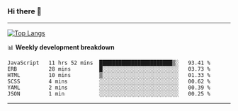 ### Hi there 👋

-------
[![Top Langs](https://github-readme-stats.vercel.app/api/top-langs/?username=ashish-r)](https://github.com/anuraghazra/github-readme-stats)

📊 **Weekly development breakdown**
<!--START_SECTION:waka-->

```text
JavaScript   11 hrs 52 mins  ███████████████████████▒░   93.41 %
ERB          28 mins         █░░░░░░░░░░░░░░░░░░░░░░░░   03.73 %
HTML         10 mins         ▒░░░░░░░░░░░░░░░░░░░░░░░░   01.33 %
SCSS         4 mins          ░░░░░░░░░░░░░░░░░░░░░░░░░   00.62 %
YAML         2 mins          ░░░░░░░░░░░░░░░░░░░░░░░░░   00.39 %
JSON         1 min           ░░░░░░░░░░░░░░░░░░░░░░░░░   00.25 %
```

<!--END_SECTION:waka-->
-------

<!--
**ashish-r/ashish-r** is a ✨ _special_ ✨ repository because its `README.md` (this file) appears on your GitHub profile.

Here are some ideas to get you started:

- 🔭 I’m currently working on ...
- 🌱 I’m currently learning ...
- 👯 I’m looking to collaborate on ...
- 🤔 I’m looking for help with ...
- 💬 Ask me about ...
- 📫 How to reach me: ...
- 😄 Pronouns: ...
- ⚡ Fun fact: ...
-->
